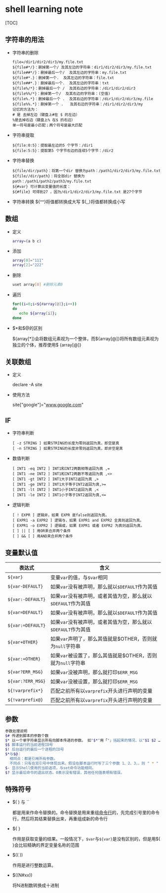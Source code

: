 # shell learning note

[TOC]

## 字符串的用法

* 字符串的删除

  ```
  file=/dir1/dir2/dir3/my.file.txt
  ${file#*/}：删掉第一个/ 及其左边的字符串：dir1/dir2/dir3/my.file.txt
  ${file##*/}：删掉最后一个/  及其左边的字符串：my.file.txt
  ${file#*.}：删掉第一个.  及其左边的字符串：file.txt
  ${file##*.}：删掉最后一个.  及其左边的字符串：txt
  ${file%/*}：删掉最后一个 /  及其右边的字符串：/dir1/dir2/dir3
  ${file%%/*}：删掉第一个/  及其右边的字符串：(空值)
  ${file%.*}：删掉最后一个 .  及其右边的字符串：/dir1/dir2/dir3/my.file
  ${file%%.*}：删掉第一个 .   及其右边的字符串：/dir1/dir2/dir3/my
  记忆的方法为：
  # 是 去掉左边（键盘上#在 $ 的左边）
  %是去掉右边（键盘上% 在$ 的右边）
  单一符号是最小匹配；两个符号是最大匹配
  ```
* 字符串提取

  ```
  ${file:0:5}：提取最左边的5 个字节：/dir1
  ${file:5:5}：提取第5 个字节右边的连续5个字节：/dir2
  ```
* 字符串替换

  ```
  ${file/dir/path}：将第一个dir 替换为path：/path1/dir2/dir3/my.file.txt
  ${file//dir/path}：将全部dir 替换为path：/path1/path2/path3/my.file.txt
  ${#var} 可计算出变量值的长度：
  ${#file} 可得到27 ，因为/dir1/dir2/dir3/my.file.txt 是27个字节
  ```
* 字符串转换
  ${^^}将值都转换成大写
  ${,,}将值都转换成小写

## 数组

* 定义

  ```bash
  array=(a b c)
  ```
* 添加

  ```bash
  array[0]="111"
  array[2]="222"
  ```
* 删除

  ```bash
  uset array[0] #删除元素0
  ```
* 遍历

  ```bash
  for((i=0;i<${#array[@]};i++))
  do
     echo ${array[i]};
  done
  ```
* \$*和\$@的区别

  \${array[*]}会将数组元素视为一个整体，而\${array[@]}将所有数组元素视为独立的个体，推荐使用$ {array[@]}

## 关联数组

* 定义

  declare -A site
* 使用方法

  site["google"]="www.google.com"

## IF

* 字符串判断
  ```
  [ -z STRING ] 如果STRING的长度为零则返回为真，即空是真
  [ -n STRING ] 如果STRING的长度非零则返回为真，即非空是真
  ```
* 数值判断
  ```
  [ INT1 -eq INT2 ] INT1和INT2两数相等返回为真 ,=
  [ INT1 -ne INT2 ] INT1和INT2两数不等返回为真 ,<>
  [ INT1 -gt INT2 ] INT1大于INT2返回为真 ,>
  [ INT1 -ge INT2 ] INT1大于等于INT2返回为真,>=
  [ INT1 -lt INT2 ] INT1小于INT2返回为真 ,<
  [ INT1 -le INT2 ] INT1小于等于INT2返回为真,<=
  ```
* 逻辑判断
  ```
  [ ! EXPR ] 逻辑非，如果 EXPR 是false则返回为真。
  [ EXPR1 -a EXPR2 ] 逻辑与，如果 EXPR1 and EXPR2 全真则返回为真。
  [ EXPR1 -o EXPR2 ] 逻辑或，如果 EXPR1 或者 EXPR2 为真则返回为真。
  [ ] || [ ] 用OR来合并两个条件
  [ ] && [ ] 用AND来合并两个条件
  ```

## 变量默认值


| **表达式**        | **含义**                                                      |
| ------------------- | --------------------------------------------------------------- |
| `${var}`          | 变量`var`的值，与`$var`相同                                   |
| `${var-DEFAULT}`  | 如果`var`没有被声明，那么就以`$DEFAULT`作为其值               |
| `${var:-DEFAULT}` | 如果`var`没有被声明，或者其值为空，那么就以`$DEFAULT`作为其值 |
| `${var=DEFAULT}`  | 如果`var`没有被声明，那么就以`$DEFAULT`作为其值               |
| `${var:=DEFAULT}` | 如果`var`没有被声明，或者其值为空，那么就以`$DEFAULT`作为其值 |
| `${var+OTHER}`    | 如果`var`声明了，那么其值就是$OTHER，否则就为`null`字符串     |
| `${var:+OTHER}`   | 如果`var`被设置了，那么其值就是$OTHER，否则就为`null`字符串   |
| `${var?ERR_MSG}`  | 如果`var`没被声明，那么就打印`$ERR_MSG`                       |
| `${var:?ERR_MSG}` | 如果`var`没被设置，那么就打印`$ERR_MSG`                       |
| `${!varprefix*}`  | 匹配之前所有以`varprefix`开头进行声明的变量                   |
| `${!varprefix@}`  | 匹配之前所有以`varprefix`开头进行声明的变量                   |

## 参数

```bash
参数处理说明
$# 传递到脚本的参数个数
$* 以一个单字符串显示所有向脚本传递的参数。 如"$*"用「"」括起来的情况、以"$1 $2 … $n"的形式输出所有参数。
$$ 脚本运行的当前进程ID号
$! 后台运行的最后一个进程的ID号
$*与$@：
  相同点：都是引用所有参数。
  不同点：只有在双引号中体现出来。假设在脚本运行时写了三个参数 1、2、3，，则 " * " 等价于 "1 2 3"(传递了一个参数)，而         "@" 等价于 "1" "2" "3"(传递了三个参数)。
$- 显示Shell使用的当前选项，与set命令功能相同。
$? 显示最后命令的退出状态。0表示没有错误，其他任何值表明有错误。
```

## 特殊符号

* $( ) 与 ``

  都是用来作命令替换的。命令替换是用来重组[命令行](https://so.csdn.net/so/search?q=%E5%91%BD%E4%BB%A4%E8%A1%8C&spm=1001.2101.3001.7020)的，先完成引号里的命令行，然后将其结果替换出来，再重组成新的命令行
* ${ }

  作用是获取变量的结果。一般情况下，`$var`与`${var}`是没有区别的，但是用${ }会比较精确的界定变量名称的范围
* $(( ))

  作用是进行整数运算。
* $((N#xx))

  将N进制数转换成十进制

